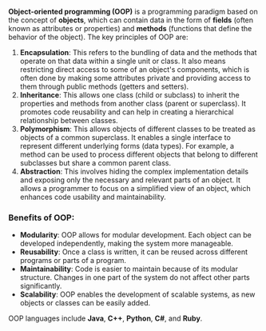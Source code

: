 **Object-oriented programming (OOP)** is a programming paradigm based on the concept of **objects**, which can contain data in the form of **fields** (often known as attributes or properties) and **methods** (functions that define the behavior of the object). The key principles of OOP are:

1. **Encapsulation**: This refers to the bundling of data and the methods that operate on that data within a single unit or class. It also means restricting direct access to some of an object's components, which is often done by making some attributes private and providing access to them through public methods (getters and setters).
2. **Inheritance**: This allows one class (child or subclass) to inherit the properties and methods from another class (parent or superclass). It promotes code reusability and can help in creating a hierarchical relationship between classes.
3. **Polymorphism**: This allows objects of different classes to be treated as objects of a common superclass. It enables a single interface to represent different underlying forms (data types). For example, a method can be used to process different objects that belong to different subclasses but share a common parent class.
4. **Abstraction**: This involves hiding the complex implementation details and exposing only the necessary and relevant parts of an object. It allows a programmer to focus on a simplified view of an object, which enhances code usability and maintainability.

### Benefits of OOP:
- **Modularity**: OOP allows for modular development. Each object can be developed independently, making the system more manageable.
- **Reusability**: Once a class is written, it can be reused across different programs or parts of a program.
- **Maintainability**: Code is easier to maintain because of its modular structure. Changes in one part of the system do not affect other parts significantly.
- **Scalability**: OOP enables the development of scalable systems, as new objects or classes can be easily added.

OOP languages include **Java**, **C++**, **Python**, **C#**, and **Ruby**.